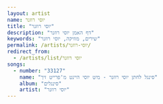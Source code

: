 ```yaml
---
layout: artist
name: יוסי רוזנר
title: "יוסי רוזנר"
description: "דף האמן יוסי רוזנר"
keywords: "שירים, מוזיקה, יוסי רוזנר"
permalink: /artists/יוסי-רוזנר/
redirect_from:
  - /artists/list/יוסי רוזנר
songs:
  - number: "33127"
    name: "סינגל לחתן יוסי רוזנר - מיט יוסי היינט מ'פרייט זיך"
    album: "סינגלים"
    artist: "יוסי רוזנר"
---
```

